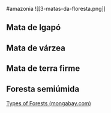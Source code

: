 #amazonia
![[3-matas-da-floresta.png]]

## Mata de Igapó

## Mata de várzea

## Mata de terra firme

## Foresta semiúmida

[Types of Forests (mongabay.com)](https://rainforests.mongabay.com/0103.htm)

